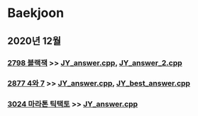 # Baekjoon

## 2020년 12월

### [2798 블랙잭](https://www.acmicpc.net/problem/2798) >> [JY_answer.cpp](JY_B2798.cpp), [JY_answer_2.cpp](JY_B2798_2.cpp)

### [2877 4와 7](https://www.acmicpc.net/problem/2877) >> [JY_answer.cpp](JY_B2877.cpp), [JY_best_answer.cpp](JY_B2877_2.cpp)

### [3024 마라톤 틱택토](https://www.acmicpc.net/problem/3024) >> [JY_answer.cpp](JY_B3024.cpp)
